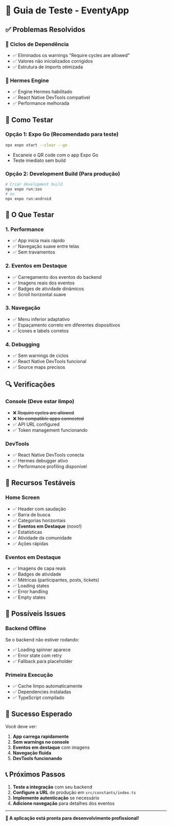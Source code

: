 # 📱 Guia de Teste - EventyApp

## ✅ **Problemas Resolvidos**

### 🔧 **Ciclos de Dependência**
- ✅ Eliminados os warnings "Require cycles are allowed"
- ✅ Valores não inicializados corrigidos
- ✅ Estrutura de imports otimizada

### 🚀 **Hermes Engine**
- ✅ Engine Hermes habilitado
- ✅ React Native DevTools compatível
- ✅ Performance melhorada

## 📱 **Como Testar**

### **Opção 1: Expo Go (Recomendado para teste)**
```bash
npx expo start --clear --go
```
- Escaneie o QR code com o app Expo Go
- Teste imediato sem build

### **Opção 2: Development Build (Para produção)**
```bash
# Criar development build
npx expo run:ios
# ou
npx expo run:android
```

## 🎯 **O Que Testar**

### **1. Performance**
- ✅ App inicia mais rápido
- ✅ Navegação suave entre telas
- ✅ Sem travamentos

### **2. Eventos em Destaque**
- ✅ Carregamento dos eventos do backend
- ✅ Imagens reais dos eventos
- ✅ Badges de atividade dinâmicos
- ✅ Scroll horizontal suave

### **3. Navegação**
- ✅ Menu inferior adaptativo
- ✅ Espaçamento correto em diferentes dispositivos
- ✅ Ícones e labels corretos

### **4. Debugging**
- ✅ Sem warnings de ciclos
- ✅ React Native DevTools funcional
- ✅ Source maps precisos

## 🔍 **Verificações**

### **Console (Deve estar limpo)**
- ❌ ~~Require cycles are allowed~~
- ❌ ~~No compatible apps connected~~
- ✅ API URL configured
- ✅ Token management funcionando

### **DevTools**
- ✅ React Native DevTools conecta
- ✅ Hermes debugger ativo
- ✅ Performance profiling disponível

## 🎨 **Recursos Testáveis**

### **Home Screen**
- ✅ Header com saudação
- ✅ Barra de busca
- ✅ Categorias horizontais
- ✅ **Eventos em Destaque** (novo!)
- ✅ Estatísticas
- ✅ Atividade da comunidade
- ✅ Ações rápidas

### **Eventos em Destaque**
- ✅ Imagens de capa reais
- ✅ Badges de atividade
- ✅ Métricas (participantes, posts, tickets)
- ✅ Loading states
- ✅ Error handling
- ✅ Empty states

## 🚨 **Possíveis Issues**

### **Backend Offline**
Se o backend não estiver rodando:
- ✅ Loading spinner aparece
- ✅ Error state com retry
- ✅ Fallback para placeholder

### **Primeira Execução**
- ✅ Cache limpo automaticamente
- ✅ Dependencies instaladas
- ✅ TypeScript compilado

## 🎉 **Sucesso Esperado**

Você deve ver:
1. **App carrega rapidamente**
2. **Sem warnings no console**
3. **Eventos em destaque** com imagens
4. **Navegação fluida**
5. **DevTools funcionando**

## 📞 **Próximos Passos**

1. **Teste a integração** com seu backend
2. **Configure a URL** de produção em `src/constants/index.ts`
3. **Implemente autenticação** se necessário
4. **Adicione navegação** para detalhes dos eventos

---

**🎯 A aplicação está pronta para desenvolvimento profissional!** 